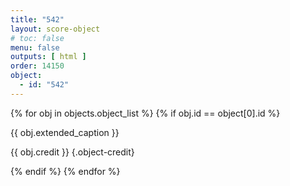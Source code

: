 ```yaml
---
title: "542"
layout: score-object
# toc: false
menu: false
outputs: [ html ]
order: 14150
object:
  - id: "542"
---
```


{% for obj in objects.object_list %}
{% if obj.id == object[0].id %}

{{ obj.extended_caption }}

{{ obj.credit }} {.object-credit}

{% endif %}
{% endfor %}
